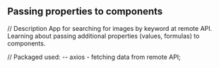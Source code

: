 ## Passing properties to components

// Description
App for searching for images by keyword at remote API.
Learning about passing additional properties (values, formulas) to components.

// Packaged used:
-- axios - fetching data from remote API;
